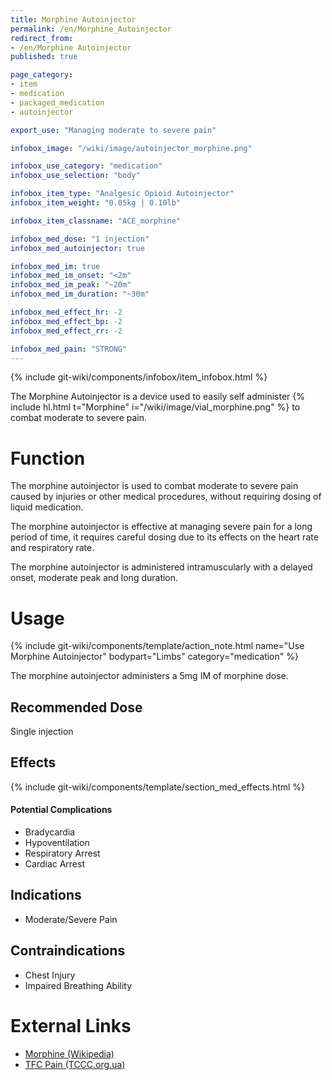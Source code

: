 ```yaml
---
title: Morphine Autoinjector
permalink: /en/Morphine_Autoinjector
redirect_from:
- /en/Morphine Autoinjector
published: true

page_category:
- item
- medication
- packaged_medication
- autoinjector

export_use: "Managing moderate to severe pain"

infobox_image: "/wiki/image/autoinjector_morphine.png"

infobox_use_category: "medication"
infobox_use_selection: "body"

infobox_item_type: "Analgesic Opioid Autoinjector"
infobox_item_weight: "0.05kg | 0.10lb"

infobox_item_classname: "ACE_morphine"

infobox_med_dose: "1 injection"
infobox_med_autoinjector: true

infobox_med_im: true
infobox_med_im_onset: "<2m"
infobox_med_im_peak: "~20m"
infobox_med_im_duration: "~30m"

infobox_med_effect_hr: -2
infobox_med_effect_bp: -2
infobox_med_effect_rr: -2

infobox_med_pain: "STRONG"
---
```


{% include git-wiki/components/infobox/item_infobox.html %}

The Morphine Autoinjector is a device used to easily self administer {% include hl.html t="Morphine" i="/wiki/image/vial_morphine.png" %} to combat moderate to severe pain.

# Function
The morphine autoinjector is used to combat moderate to severe pain caused by injuries or other medical procedures, without requiring dosing of liquid medication.

The morphine autoinjector is effective at managing severe pain for a long period of time, it requires careful dosing due to its effects on the heart rate and respiratory rate.

The morphine autoinjector is administered intramuscularly with a delayed onset, moderate peak and long duration.

# Usage
{% include git-wiki/components/template/action_note.html name="Use Morphine Autoinjector" bodypart="Limbs" category="medication" %}

The morphine autoinjector administers a 5mg IM of morphine dose.

## Recommended Dose
Single injection

## Effects
{% include git-wiki/components/template/section_med_effects.html %}

#### Potential Complications
- Bradycardia
- Hypoventilation
- Respiratory Arrest
- Cardiac Arrest

## Indications
- Moderate/Severe Pain

## Contraindications
- Chest Injury
- Impaired Breathing Ability

# External Links
- [Morphine (Wikipedia)](https://en.wikipedia.org/wiki/Morphine)
- [TFC Pain (TCCC.org.ua)](https://tccc.org.ua/en/guide/tfc-pain)